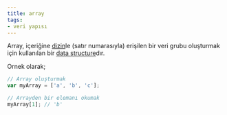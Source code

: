 ```yaml
---
title: array
tags:
- veri yapısı
---
```


Array, içeriğine [dizin](/index-terimi)le (satır numarasıyla) erişilen bir veri grubu oluşturmak için kullanılan bir [data structure](/data-structure)dır.

Ornek olarak;

```javascript
// Array oluşturmak
var myArray = ['a', 'b', 'c'];

// Arrayden bir elemanı okumak
myArray[1]; // 'b'
```
